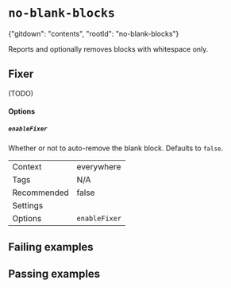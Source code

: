 # `no-blank-blocks`

{"gitdown": "contents", "rootId": "no-blank-blocks"}

Reports and optionally removes blocks with whitespace only.

## Fixer

(TODO)

#### Options

##### `enableFixer`

Whether or not to auto-remove the blank block. Defaults to `false`.

|||
|---|---|
|Context|everywhere|
|Tags|N/A|
|Recommended|false|
|Settings||
|Options|`enableFixer`|

## Failing examples

<!-- assertions-failing noBlankBlocks -->

## Passing examples

<!-- assertions-passing noBlankBlocks -->
